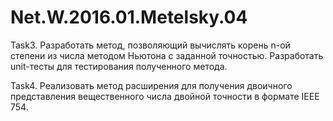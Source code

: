 # Net.W.2016.01.Metelsky.04

Task3. Разработать метод, позволяющий вычислять корень n-ой степени из числа методом Ньютона с заданной точностью. Разработать unit-тесты для тестирования полученного метода.

Task4. Реализовать метод расширения для получения двоичного представления вещественного числа двойной точности в формате IEEE 754.
